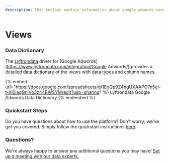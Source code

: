 ```yaml
---
description: This section contain information about google-adwords connector views information
---
```


# Views

### Data Dictionary

The [Lyftrondata](https://www.lyftrondata.com/) driver for [Google Adwords](https://www.lyftrondata.com/integration/Google Adwords/)[ ](https://www.lyftrondata.com/integration/google-adwords/)provides a detailed data dictionary of the views with data types and column names.

{% embed url="https://docs.google.com/spreadsheets/d/1EoQp9Z4ngUXAAPO7n5ei-t-Xl0iagGniVo3z44BWSYM/edit?usp=sharing" %}
Lyftrondata Google Adwords Data Dictionary
{% endembed %}

### Quickstart Steps

Do you have questions about how to use the platform? Don't worry; we've got you covered. Simply follow the quickstart instructions [here](../../../../quickstart-steps.md).

### Questions? <a href="#questions" id="questions"></a>

We're always happy to answer any additional questions you may have! [Set up a meeting with our data experts.](https://www.lyftrondata.com/book-a-meeting/)


